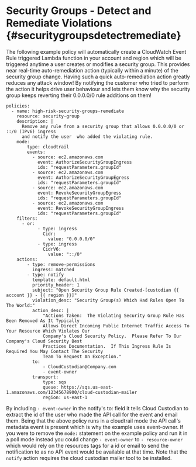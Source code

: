 Security Groups - Detect and Remediate Violations {#securitygroupsdetectremediate}
=================================================

The following example policy will automatically create a CloudWatch
Event Rule triggered Lambda function in your account and region which
will be triggered anytime a user creates or modifies a security group.
This provides near real-time auto-remediation action (typically within a
minute) of the security group change. Having such a quick
auto-remediation action greatly reduces any attack window! By notifying
the customer who tried to perform the action it helps drive user
behaviour and lets them know why the security group keeps reverting
their 0.0.0.0/0 rule additions on them!

``` {.yaml}
policies:
  - name: high-risk-security-groups-remediate
    resource: security-group
    description: |
      Remove any rule from a security group that allows 0.0.0.0/0 or ::/0 (IPv6) ingress
      and notify the user  who added the violating rule.
    mode:
        type: cloudtrail
        events:
          - source: ec2.amazonaws.com
            event: AuthorizeSecurityGroupIngress
            ids: "requestParameters.groupId"
          - source: ec2.amazonaws.com
            event: AuthorizeSecurityGroupEgress
            ids: "requestParameters.groupId"
          - source: ec2.amazonaws.com
            event: RevokeSecurityGroupEgress
            ids: "requestParameters.groupId"
          - source: ec2.amazonaws.com
            event: RevokeSecurityGroupIngress
            ids: "requestParameters.groupId"
    filters:
      - or:
            - type: ingress
              Cidr:
                value: "0.0.0.0/0"
            - type: ingress
              CidrV6:
                value: "::/0"
    actions:
        - type: remove-permissions
          ingress: matched
        - type: notify
          template: default.html
          priority_header: 1
          subject: "Open Security Group Rule Created-[custodian {{ account }} - {{ region }}]"
          violation_desc: "Security Group(s) Which Had Rules Open To The World:"
          action_desc: |
              "Actions Taken:  The Violating Security Group Rule Has Been Removed As It Typically
              Allows Direct Incoming Public Internet Traffic Access To Your Resource Which Violates Our
              Company's Cloud Security Policy.  Please Refer To Our Company's Cloud Security Best
              Practices Documentation.  If This Ingress Rule Is Required You May Contact The Security
              Team To Request An Exception."
          to:
              - CloudCustodian@Company.com
              - event-owner
          transport:
              type: sqs
              queue: https://sqs.us-east-1.amazonaws.com/12345678900/cloud-custodian-mailer
              region: us-east-1
```

By including `- event-owner` in the notify\'s to: field it tells Cloud
Custodian to extract the id of the user who made the API call for the
event and email them. Being that the above policy runs in a cloudtrail
mode the API call\'s metadata event is present which is why the example
uses event-owner. If you were to remove the `mode:` statement on the
example policy and run it in a poll mode instead you could change
`- event-owner` to `- resource-owner` which would rely on the resources
tags for a id or email to send the notification to as no API event would
be available at that time. Note that the `notify` action requires the
cloud custodian mailer tool to be installed.
